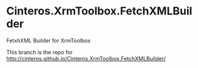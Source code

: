 # Cinteros.XrmToolbox.FetchXMLBuilder
FetxhXML Builder for XrmToolbox

This branch is the repo for http://cinteros.github.io/Cinteros.XrmToolbox.FetchXMLBuilder/
